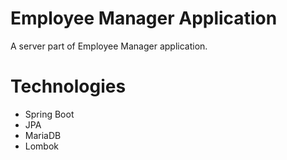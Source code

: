 # Employee Manager Application
A server part of Employee Manager application.

# Technologies
- Spring Boot
- JPA
- MariaDB
- Lombok